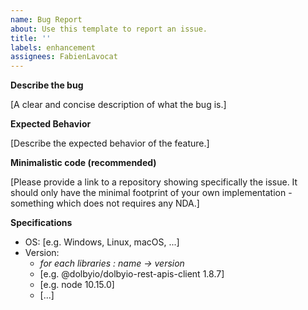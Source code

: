 ```yaml
---
name: Bug Report
about: Use this template to report an issue.
title: ''
labels: enhancement
assignees: FabienLavocat
---
```


**Describe the bug**

[A clear and concise description of what the bug is.]

**Expected Behavior**

[Describe the expected behavior of the feature.]

**Minimalistic code (recommended)**

[Please provide a link to a repository showing specifically the issue. It should only have the minimal footprint of your own implementation - something which does not requires any NDA.]

**Specifications**

  - OS: [e.g. Windows, Linux, macOS, ...]
  - Version:
    - _for each libraries : name -> version_
    - [e.g. @dolbyio/dolbyio-rest-apis-client 1.8.7]
    - [e.g. node 10.15.0]
    - [...]
